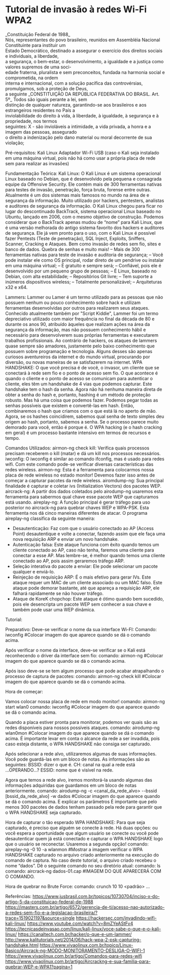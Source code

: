 <h1>Tutorial de invasão à redes Wi-Fi WPA2</h1>

<p>
_Constituição Federal de 1988_ <br /> 
Nós, representantes do povo brasileiro, reunidos em Assembléia Nacional Constituinte para instituir um <br />
Estado Democrático, destinado a assegurar o exercício dos direitos sociais e individuais, a liberdade,<br />
a segurança, o bem-estar, o desenvolvimento, a igualdade e a justiça como valores supremos de uma soci-<br />
edade fraterna, pluralista e sem preconceitos, fundada na harmonia social e comprometida, na ordem<br />
interna e internacional, com a solução pacífica das controvérsias, promulgamos, sob a proteção de Deus,<br />
a seguinte _CONSTITUIÇÃO DA REPÚBLICA FEDERATIVA DO BRASIL. Art. 5º_ Todos são iguais perante a lei, sem<br />
distinção de qualquer natureza, garantindo-se aos brasileiros e aos estrangeiros residentes no País a<br />
inviolabilidade do direito à vida, à liberdade, à igualdade, à segurança e à propriedade, nos termos<br />
seguintes: X - são invioláveis a intimidade, a vida privada, a honra e a imagem das pessoas, assegurado<br />
o direito a indenização pelo dano material ou moral decorrente de sua violação;
</p>

Pré-requisitos:
Kali Linux
Adaptador Wi-Fi USB (caso o Kali seja instalado em uma máquina virtual, pois não há como usar a própria placa de rede sem para realizar as invasões)


Fundamentação Teórica:
Kali Linux:
O Kali Linux é um sistema operacional Linux baseado no Debian, que é desenvolvido pela pequena e consagrada equipe da Offensive Security. Ele contém mais de 300 ferramentas nativas para testes de invasão, penetração, força bruta, forense entre outras. Atualmente é um dos sistemas mais famosos no mundo na área de e segurança da informação. Muito utilizado por hackers, pentesters, analistas e auditores de segurança da informação.
O Kali Linux chegou para ficar no lugar do descontinuado BackTrack, sistema operacional Linux baseado no Ubuntu, lançado em 2006, com o mesmo objetivo de construção. Podemos considerar que o BackTrack apenas mudou de “nome” para Kali Linux, que é uma versão melhorada do antigo sistema favorito dos hackers e auditores de segurança.
Ele já vem pronto para o uso, com o Kali Linux é possível fazer Pentests (Teste de penetração), SQL Inject, Exploits, Sniffers, Scanner, Cracking e Ataques. Bem como invasão de redes sem fio, sites e banco de dados. Quebra de senhas e muito mais!
– Mais de 300 ferramentas nativas para teste de invasão e auditoria de segurança;
– Você pode instalar ele como OS principal, rodar direto de um pendrive ou instalar em uma máquina virtual;
– É gratuito e sempre será;
– Confiável, pois ele é desenvolvido por um pequeno grupo de pessoas;
– É Linux, baseado no Debian, com alta estabilidade;
– Repositórios Git livre;
– Tem suporte a inúmeros dispositivos wireless;
– Totalmente personalizável;
– Arquiteturas x32 e x64.

Lammers:
Lammer ou Lamer é um termo utilizado para as pessoas que não possuem nenhum ou pouco conhecimento sobre hack e utilizam ferramentas desenvolvidas por outros para realizarem seus ataques. Conhecido atualmente também por "Script Kiddie", Lammer foi um termo depreciativo utilizado com maior frequência no final da década de 80 e durante os anos 90, atribuído àqueles que realizam ações na área da segurança da informação, mas não possuem conhecimento hábil e necessário para desenvolverem suas próprias ferramentas e executarem trabalhos profissionais.
Ao contrário de hackers, os ataques de lammers quase sempre são amadores, justamente pelo baixo conhecimento que possuem sobre programação e tecnologia. Alguns desses são apenas curiosos aventureiros da internet e do mundo virtual, procurando por diversão, ou novas maneiras de se satisfazerem na internet.
WPA HANDSHAKE:
O que você precisa é de você, o invasor, um cliente que se conectará à rede sem fio e o ponto de acesso sem fio. O que acontece é quando o cliente e o ponto de acesso se comunicam para autenticar o cliente, eles têm um handshake de 4 vias que podemos capturar. Este handshake tem o hash da senha. Agora não há nenhuma maneira direta de obter a senha do hash e, portanto, hashing é um método de proteção robusto. Mas há uma coisa que podemos fazer. Podemos pegar todas as senhas possíveis que existem e convertê-las em hash. Então, combinaremos o hash que criamos com o que está lá no aperto de mão. Agora, se os hashes coincidirem, sabemos qual senha de texto simples deu origem ao hash, portanto, sabemos a senha. Se o processo parece muito demorado para você, então é porque é. O WPA hacking (e o hash cracking em geral) é um processo bastante intensivo em termos de recursos e tempo.

Comandos Utilizados:
airmon-ng check kill: Verifica quais processos precisam receberem o kill (matar) e dá um kill nos processos necessários.
iwconfig: O iwconfig é similar ao comando ifconfig, mas é usado para redes wifi. Com este comando pode-se verificar diversas características das redes wireless.
airmon-ng: Esta é a ferramenta para colocarmos nossa placa de rede wireless no estado monitor! Devemos fazer isso antes de começar a capturar pacotes da rede wireless. 
airomdump-ng: Sua principal finalidade é capturar e coletar ivs (Initialization Vectors) dos pacotes WEP.
aircrack-ng: A partir dos dados coletados pelo airodump-ng usaremos esta ferramenta para sabermos qual chave esse pacote WEP que capturamos está usando.
aireplay-ng: A função principal é gerar tráfego para uso posterior no aircrack-ng para quebrar chaves WEP e WPA-PSK. Esta ferramenta nos dá cinco maneiras diferentes de atacar. O programa aireplay-ng classifica da seguinte maneira:
- Desautenticação: Faz com que o usuário conectado ao AP (Access Point) desautentique e volte a conectar, fazendo assim que ele faça uma nova requisição ARP e enviar um novo handshake.
- Autenticação falsa: Este ataque funciona com êxito quando temos um cliente conectado ao AP, caso não tenha, faremos uma cliente para conectar a esse AP. Mas lembre-se, é melhor quando temos uma cliente conectado ao AP, pois assim geraremos tráfego ARP.
- Seleção interativa do pacote a enviar: Ele pode selecionar um pacote qualquer e enviá-lo.
- Reinjeção de requisição ARP: É o mais efetivo para gerar IVs. Este ataque requer um MAC de um cliente associado ou um MAC falso. Este ataque pode demorar bastante, até que apareça a requisição ARP, ele falhará rapidamente se não houver tráfego. 
- Ataque de KoreK chopchop: Este ataque é ótimo quando bem sucedido, pois ele desencripta um pacote WEP sem conhecer a sua chave e também pode usar uma WEP dinâmica.

Tutorial:

Preparativo:
Deve-se verificar o nome da sua interface Wi-FI:
Comando: iwconfig
#Colocar imagem do que aparece quando se dá o comando acima. 

Após verificar o nome da interface, deve-se verificar se o Kali está reconhecendo o driver da interface sem fio: 
comando: airmon-ng
#Colocar imagem do que aparece quando se dá o comando acima.

Após isso deve-se se tem algum processo que pode acabar atrapalhando o processo de captura de pacotes:
comando: airmon-ng check kill
#Colocar imagem do que aparece quando se dá o comando acima.

Hora de começar:

Vamos colocar nossa placa de rede em modo monitor!
comando: airmon-ng start wlan0
comando: iwconfig
#Colocar imagem do que aparece quando se dá o comando acima.

Quando a placa estiver pronta para monitorar, podemos ver quais são as redes disponíveis para nossos possíveis ataques.
comando: airodump-ng wlan0mon 
#Colocar imagem do que aparece quando se dá o comando acima.
É importante levar em conta o alcance da rede a ser invadida, pois caso esteja distante, o WPA HANDSHAKE não consiga ser capturado.

Após selecionar a rede alvo, utilizaremos algumas de suas informações. Você pode guardá-las em um bloco de notas. As informações são as seguintes:
BSSID: dizer o que é. 
CH: canal na qual a rede está ...OPERANDO…?
ESSID: nome que é visível na rede.

Agora que temos a rede alvo, iremos monitorá-la usando algumas das informações adquiridas que guardamos em um bloco de notas anteriormente.
comando: airodump-ng -c <canal_da_rede_alvo> --bssid [bssid_da_rede_alvo] -w dados
#Colocar imagem do que aparece quando se dá o comando acima. E explicar os parâmetros
É importante que pelo menos 300 pacotes de dados tenham passado pela rede para garantir que o WPA HANDSHAKE seja capturado.

Hora de capturar o tão esperado WPA HANDSHAKE:
Para que seja capturado, é preciso que alguém se conecte à rede. Há duas opções: ou você espera a oportunidade que algum usuário se conecte ou você pode desautenticar quem já está conectado e capturar o WPA HANDSHAKE logo que o usuário se reconectar. Usaremos a segunda opção!
comando: aireplay-ng -0 10 -a <BSSID> wlanmon
#Mostrar a imagem
verificar o WPA HANDSHAKE capturado no arquivo criado anteriormente na execução do comando de captura. No caso deste tutorial, o arquivo criado recebeu o nome “dados”. Dê o seguinte comando no seu diretório atual:
comando: ls
comando: aircrack-ng dados-01.cap
#IMAGEM DO QUE APARECERÁ COM O COMANDO.

Hora de quebrar no Brute Force:
comando: crunch 10 10 <padrão> ...






Referências:
https://www.jusbrasil.com.br/topicos/10730704/inciso-x-do-artigo-5-da-constituicao-federal-de-1988
https://imasters.com.br/artigo/6572/gerencia-de-ti/acesso-nao-autorizado-a-redes-sem-fio-e-a-legislacao-brasileira/?trace=1519021197&source=single
https://hackersec.com/invadindo-wifi-kali-linux/
https://www.youtube.com/watch?v=8mZYeAStFv4
https://tecnicasdeinvasao.com/linux/kali-linux/voce-sabe-o-que-e-o-kali-linux/
https://canaltech.com.br/hacker/o-que-e-um-lammer/
http://www.kalitutorials.net/2014/06/hack-wpa-2-psk-capturing-handshake.html
https://www.vivaolinux.com.br/topico/Linux-Basico/Aircrack-ng-MODO-MONITORAMENTO-DESLIGA-O-WIFI-1
https://www.vivaolinux.com.br/artigo/Comandos-para-redes-wifi
https://www.vivaolinux.com.br/artigo/Aircrackng-e-sua-familia-para-quebrar-WEP-e-WPA1?pagina=1


